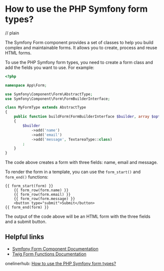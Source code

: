 # How to use the PHP Symfony form types?
// plain

The Symfony Form component provides a set of classes to help you build complex and maintainable forms. It allows you to create, process and reuse HTML forms.

To use the PHP Symfony form types, you need to create a form class and add the fields you want to use. For example:

```php
<?php

namespace App\Form;

use Symfony\Component\Form\AbstractType;
use Symfony\Component\Form\FormBuilderInterface;

class MyFormType extends AbstractType
{
    public function buildForm(FormBuilderInterface $builder, array $options)
    {
        $builder
            ->add('name')
            ->add('email')
            ->add('message', TextareaType::class)
        ;
    }
}
```

The code above creates a form with three fields: name, email and message.

To render the form in a template, you can use the `form_start()` and `form_end()` functions:

```twig
{{ form_start(form) }}
    {{ form_row(form.name) }}
    {{ form_row(form.email) }}
    {{ form_row(form.message) }}
    <button type="submit">Submit</button>
{{ form_end(form) }}
```

The output of the code above will be an HTML form with the three fields and a submit button.

## Helpful links

- [Symfony Form Component Documentation](https://symfony.com/doc/current/forms.html)
- [Twig Form Functions Documentation](https://twig.symfony.com/doc/3.x/forms.html)

onelinerhub: [How to use the PHP Symfony form types?](https://onelinerhub.com/php-symfony/how-to-use-the-php-symfony-form-types)